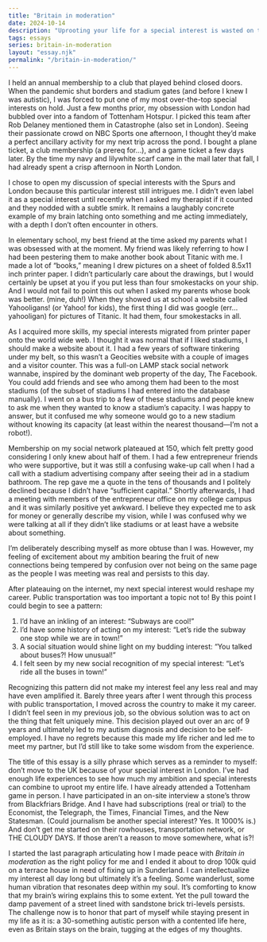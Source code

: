 ```yaml
---
title: "Britain in moderation"
date: 2024-10-14
description: "Uprooting your life for a special interest is wasted on the young."
tags: essays
series: britain-in-moderation
layout: "essay.njk"
permalink: "/britain-in-moderation/"
---
```


I held an annual membership to a club that played behind closed doors. When the pandemic shut borders and stadium gates (and before I knew I was autistic), I was forced to put one of my most over-the-top special interests on hold. Just a few months prior, my obsession with London had bubbled over into a fandom of Tottenham Hotspur. I picked this team after Rob Delaney mentioned them in Catastrophe (also set in London). Seeing their passionate crowd on NBC Sports one afternoon, I thought they’d make a perfect ancillary activity for my next trip across the pond. I bought a plane ticket, a club membership (a prereq for…), and a game ticket a few days later. By the time my navy and lilywhite scarf came in the mail later that fall, I had already spent a crisp afternoon in North London.

I chose to open my discussion of special interests with the Spurs and London because this particular interest still intrigues me. I didn’t even label it as a special interest until recently when I asked my therapist if it counted and they nodded with a subtle smirk. It remains a laughably concrete example of my brain latching onto something and me acting immediately, with a depth I don’t often encounter in others.

In elementary school, my best friend at the time asked my parents what I was obsessed with at the moment. My friend was likely referring to how I had been pestering them to make another book about Titanic with me. I made a lot of “books,” meaning I drew pictures on a sheet of folded 8.5x11 inch printer paper. I didn’t particularly care about the drawings, but I would certainly be upset at you if you put less than four smokestacks on your ship. And I would not fail to point this out when I asked my parents whose book was better. (mine, duh!) When they showed us at school a website called Yahooligans! (or Yahoo! for kids), the first thing I did was google (err…yahooligan) for pictures of Titanic. It had them, four smokestacks in all.

As I acquired more skills, my special interests migrated from printer paper onto the world wide web. I thought it was normal that if I liked stadiums, I should make a website about it. I had a few years of software tinkering under my belt, so this wasn’t a Geocities website with a couple of images and a visitor counter. This was a full-on LAMP stack social network wannabe, inspired by the dominant web property of the day, The Facebook. You could add friends and see who among them had been to the most stadiums (of the subset of stadiums I had entered into the database manually). I went on a bus trip to a few of these stadiums and people knew to ask me when they wanted to know a stadium’s capacity. I was happy to answer, but it confused me why someone would go to a new stadium without knowing its capacity (at least within the nearest thousand—I’m not a robot!).

Membership on my social network plateaued at 150, which felt pretty good considering I only knew about half of them. I had a few entrepreneur friends who were supportive, but it was still a confusing wake-up call when I had a call with a stadium advertising company after seeing their ad in a stadium bathroom. The rep gave me a quote in the tens of thousands and I politely declined because I didn’t have “sufficient capital.” Shortly afterwards, I had a meeting with members of the entrepreneur office on my college campus and it was similarly positive yet awkward. I believe they expected me to ask for money or generally describe my vision, while I was confused why we were talking at all if they didn’t like stadiums or at least have a website about something.

I’m deliberately describing myself as more obtuse than I was. However, my feeling of excitement about my ambition bearing the fruit of new connections being tempered by confusion over not being on the same page as the people I was meeting was real and persists to this day.

After plateauing on the internet, my next special interest would reshape my career. Public transportation was too important a topic not to! By this point I could begin to see a pattern:

1. I’d have an inkling of an interest: “Subways are cool!”
2. I’d have some history of acting on my interest: “Let’s ride the subway one stop while we are in town!”
3. A social situation would shine light on my budding interest: “You talked about buses?! How unusual!”
4. I felt seen by my new social recognition of my special interest: “Let’s ride all the buses in town!”

Recognizing this pattern did not make my interest feel any less real and may have even amplified it. Barely three years after I went through this process with public transportation, I moved across the country to make it my career. I didn’t feel seen in my previous job, so the obvious solution was to act on the thing that felt uniquely mine. This decision played out over an arc of 9 years and ultimately led to my autism diagnosis and decision to be self-employed. I have no regrets because this made my life richer and led me to meet my partner, but I’d still like to take some wisdom from the experience.

The title of this essay is a silly phrase which serves as a reminder to myself: don’t move to the UK because of your special interest in London. I’ve had enough life experiences to see how much my ambition and special interests can combine to uproot my entire life. I have already attended a Tottenham game in person. I have participated in an on-site interview a stone’s throw from Blackfriars Bridge. And I have had subscriptions (real or trial) to the Economist, the Telegraph, the Times, Financial Times, and the New Statesman. (Could journalism be another special interest? Yes. It 1000% is.) And don’t get me started on their rowhouses, transportation network, or THE CLOUDY DAYS. If those aren’t a reason to move somewhere, what is?!

I started the last paragraph articulating how I made peace with _Britain in moderation_ as the right policy for me and I ended it about to drop 100k quid on a terrace house in need of fixing up in Sunderland. I can intellectualize my interest all day long but ultimately it’s a feeling. Some wanderlust, some human vibration that resonates deep within my soul. It’s comforting to know that my brain’s wiring explains this to some extent. Yet the pull toward the damp pavement of a street lined with sandstone brick tri-levels persists. The challenge now is to honor that part of myself while staying present in my life as it is: a 30-something autistic person with a contented life here, even as Britain stays on the brain, tugging at the edges of my thoughts.
